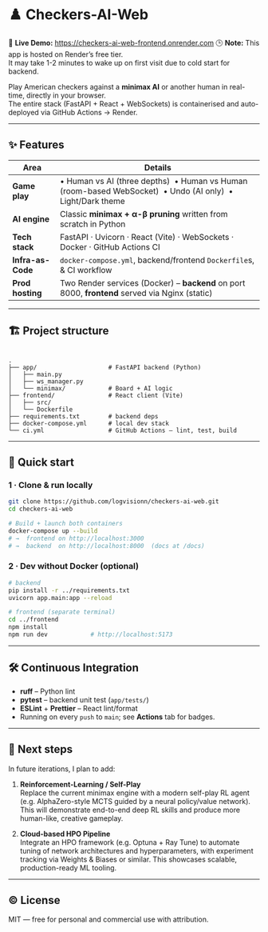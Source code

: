 # ♟️ Checkers-AI-Web

🔗 **Live Demo:** https://checkers-ai-web-frontend.onrender.com
🕒 **Note:** This app is hosted on Render’s free tier.  
It may take 1-2 minutes to wake up on first visit due to cold start for backend.

Play American checkers against a **minimax AI** or another human in real-time, directly in your browser.  
The entire stack (FastAPI + React + WebSockets) is containerised and auto-deployed via GitHub Actions → Render.

---

## ✨ Features
| Area              | Details |
| ----------------- | ------- |
| **Game play**     | • Human vs AI (three depths) &nbsp;• Human vs Human (room-based WebSocket) &nbsp;• Undo (AI only) &nbsp;• Light/Dark theme |
| **AI engine**     | Classic **minimax + α-β pruning** written from scratch in Python |
| **Tech stack**    | FastAPI · Uvicorn · React (Vite) · WebSockets · Docker · GitHub Actions CI |
| **Infra-as-Code** | `docker-compose.yml`, backend/frontend `Dockerfile`s, & CI workflow |
| **Prod hosting**  | Two Render services (Docker) – **backend** on port 8000, **frontend** served via Nginx (static) |

---

## 🏗️ Project structure

```

.
├── app/                    # FastAPI backend (Python)
│   ├── main.py
│   ├── ws_manager.py
│   └── minimax/            # Board + AI logic
├── frontend/               # React client (Vite)
│   ├── src/
│   └── Dockerfile
├── requirements.txt        # backend deps
├── docker-compose.yml      # local dev stack
└── ci.yml                  # GitHub Actions – lint, test, build

````

---

## 🚀 Quick start

### 1 · Clone & run locally

```bash
git clone https://github.com/logvisionn/checkers-ai-web.git
cd checkers-ai-web

# Build + launch both containers
docker-compose up --build
# →  frontend on http://localhost:3000
# →  backend  on http://localhost:8000  (docs at /docs)
````

### 2 · Dev without Docker (optional)

```bash
# backend
pip install -r ../requirements.txt
uvicorn app.main:app --reload

# frontend (separate terminal)
cd ../frontend
npm install
npm run dev            # http://localhost:5173
```

---

## 🛠️ Continuous Integration

* **ruff** – Python lint
* **pytest** – backend unit test (`app/tests/`)
* **ESLint** + **Prettier** – React lint/format
* Running on every `push` to `main`; see **Actions** tab for badges.

---

## 🧭 Next steps

In future iterations, I plan to add:

1. **Reinforcement-Learning / Self-Play**  
   Replace the current minimax engine with a modern self-play RL agent (e.g. AlphaZero-style MCTS guided by a neural policy/value network). This will demonstrate end-to-end deep RL skills and produce more human-like, creative gameplay.


2. **Cloud-based HPO Pipeline**  
   Integrate an HPO framework (e.g. Optuna + Ray Tune) to automate tuning of network architectures and hyperparameters, with experiment tracking via Weights & Biases or similar. This showcases scalable, production-ready ML tooling.


---

## © License

MIT — free for personal and commercial use with attribution.



